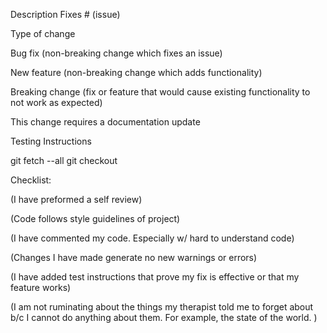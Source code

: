 Description
Fixes # (issue)

Type of change

 Bug fix (non-breaking change which fixes an issue)
 
 New feature (non-breaking change which adds functionality)
 
 Breaking change (fix or feature that would cause existing functionality to not work as expected)
 
 This change requires a documentation update
 
 
Testing Instructions

git fetch --all
git checkout <branch-name>
 
 
Checklist:

 (I have preformed a self review)
 
 (Code follows style guidelines of project)
 
 (I have commented my code. Especially w/ hard to understand code)
 
 (Changes I have made generate no new warnings or errors)
 
 (I have added test instructions that prove my fix is effective or that my feature works)
 
 (I am not ruminating about the things my therapist told me to forget about b/c I cannot do anything about them. For example, the state of the world. )
 
